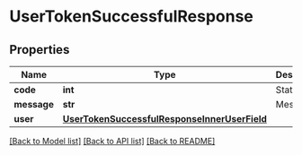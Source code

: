# UserTokenSuccessfulResponse

## Properties
Name | Type | Description | Notes
------------ | ------------- | ------------- | -------------
**code** | **int** | Status code | 
**message** | **str** | Message | 
**user** | [**UserTokenSuccessfulResponseInnerUserField**](UserTokenSuccessfulResponseInnerUserField.md) |  | 

[[Back to Model list]](../README.md#documentation-for-models) [[Back to API list]](../README.md#documentation-for-api-endpoints) [[Back to README]](../README.md)


